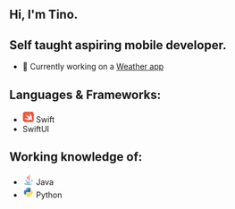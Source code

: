 ## Hi, I'm Tino.

## Self taught aspiring mobile developer.
- 📱 Currently working on a [Weather app](https://github.com/tinotusa/WeatherApp)

## Languages & Frameworks:
- <img src="https://raw.githubusercontent.com/devicons/devicon/master/icons/swift/swift-original.svg" width="20" height="20"> Swift
- SwiftUI

## Working knowledge of:
- <img src="https://raw.githubusercontent.com/devicons/devicon/master/icons/java/java-original.svg" width="20" height="20"> Java
- <img src="https://raw.githubusercontent.com/devicons/devicon/master/icons/python/python-original.svg" width="20" height="20"> Python

<!--
**tinotusa/tinotusa** is a ✨ _special_ ✨ repository because its `README.md` (this file) appears on your GitHub profile.

Here are some ideas to get you started:

- 🔭 I’m currently working on ...
- 🌱 I’m currently learning ...
- 👯 I’m looking to collaborate on ...
- 🤔 I’m looking for help with ...
- 💬 Ask me about ...
- 📫 How to reach me: ...
- 😄 Pronouns: ...
- ⚡ Fun fact: ...
-->
